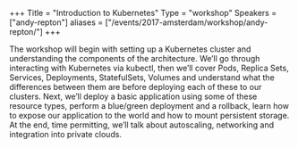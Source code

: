 +++
Title = "Introduction to Kubernetes"
Type = "workshop"
Speakers = ["andy-repton"]
aliases = ["/events/2017-amsterdam/workshop/andy-repton/"]
+++

The workshop will begin with setting up a Kubernetes cluster and understanding the components of the architecture. We’ll go through interacting with Kubernetes via kubectl, then we’ll cover Pods, Replica Sets, Services, Deployments, StatefulSets, Volumes and understand what the differences between them are before deploying each of these to our clusters. Next, we’ll deploy a basic application using some of these resource types, perform a blue/green deployment and a rollback, learn how to expose our application to the world and how to mount persistent storage. At the end, time permitting, we’ll talk about autoscaling, networking and integration into private clouds.
